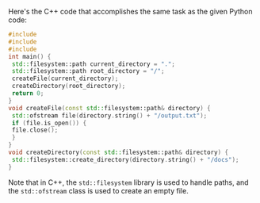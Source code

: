 Here's the C++ code that accomplishes the same task as the given Python code:
```c++
#include 
#include 
#include 
int main() {
 std::filesystem::path current_directory = ".";
 std::filesystem::path root_directory = "/";
 createFile(current_directory);
 createDirectory(root_directory);
 return 0;
}
void createFile(const std::filesystem::path& directory) {
 std::ofstream file(directory.string() + "/output.txt");
 if (file.is_open()) {
 file.close();
 }
}
void createDirectory(const std::filesystem::path& directory) {
 std::filesystem::create_directory(directory.string() + "/docs");
}
```
Note that in C++, the `std::filesystem` library is used to handle paths, and the `std::ofstream` class is used to create an empty file.

